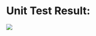 # Unit Test Result:  
[![](https://img.shields.io/endpoint?url=https://raw.githubusercontent.com/omaus/TestRepo/UnitTestResult/ShieldsIO.json?token=GHSAT0AAAAAABSKRKNKB3XP4MJCR47TU2UYYUFALGA)](https://raw.githubusercontent.com/omaus/TestRepo/UnitTestResult/TestResults.xml?token=GHSAT0AAAAAABSKRKNKNLVKUKSP33ICR5EMYUE73JA)
